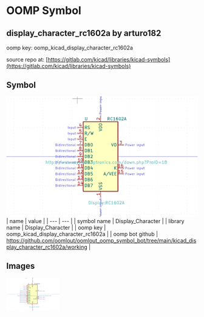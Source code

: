 # OOMP Symbol  
## display_character_rc1602a  by arturo182  
  
oomp key: oomp_kicad_display_character_rc1602a  
  
source repo at: [https://gitlab.com/kicad/libraries/kicad-symbols](https://gitlab.com/kicad/libraries/kicad-symbols)  
## Symbol  
  
[![working.png](working_600.png)](working.png)  
| name | value | 
| --- | --- | 
| symbol name | Display_Character | 
| library name | Display_Character | 
| oomp key | oomp_kicad_display_character_rc1602a | 
| oomp bot github | https://github.com/oomlout/oomlout_oomp_symbol_bot/tree/main/kicad_display_character_rc1602a/working | 
## Images  
  
[![working.png](working_140.png)](working.png)  
